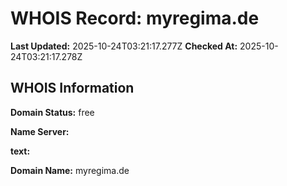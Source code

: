 # WHOIS Record: myregima.de

**Last Updated:** 2025-10-24T03:21:17.277Z
**Checked At:** 2025-10-24T03:21:17.278Z

## WHOIS Information

**Domain Status:** free

**Name Server:** 

**text:** 

**Domain Name:** myregima.de

